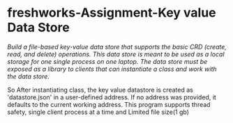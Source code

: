 # freshworks-Assignment-Key value Data Store
*Build a file-based key-value data store that supports the basic CRD (create, read, and delete) operations. This data store is meant to be used as a local storage for one single process on one laptop. The data store must be exposed as a library to clients that can instantiate a class and work with the data store.*



So After instantiating class, the key value datastore is created as 'datastore.json' in a user-defined address. If no address was provided, it defaults to the current working address. 
This program supports thread safety, single client process at a time and Limited file size(1 gb)
